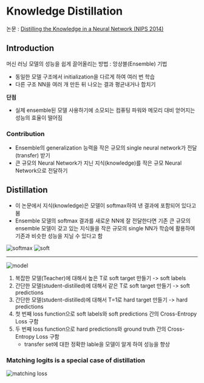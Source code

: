 # Knowledge Distillation
논문 : [Distilling the Knowledge in a Neural Network (NIPS 2014)](https://arxiv.org/pdf/1503.02531.pdf)

## Introduction
머신 러닝 모델의 성능을 쉽게 끌어올리는 방법 : 앙상블(Ensemble) 기법
- 동일한 모델 구조에서 initialization을 다르게 하여 여러 번 학습
- 다른 구조 NN을 여러 개 만든 뒤 나오는 결과 평균내거나 합치기

**단점**
- 실제 ensemble된 모델 사용하기에 소모되는 컴퓨팅 파워와 메모리 대비 얻어지는 성능의 효율이 떨어짐

### Contribution
- Ensemble의 generalization 능력을 작은 규모의 single neural network가 전달(transfer) 받기
- 큰 규모의 Neural Network가 지닌 지식(knowledge)를 작은 규모 Neural Network으로 전달하기

## Distillation
- 이 논문에서 지식(knowledge)은 모델이 softmax하여 낸 결과에 포함되어 있다고 봄
- Ensemble 모델의 softmax 결과를 새로운 NN에 잘 전달한다면 기존 큰 규모의 ensemble 모델이 갖고 있는 지식들을 작은 규모의 single NN가 학습에 활용하여 기존과 비슷한 성능을 지닐 수 있다고 함

![softmax](https://i.stack.imgur.com/HYyQT.jpg)
![soft](https://jamiekang.github.io/media/2017-05-21-distilling-the-knowledge-in-a-neural-network-fig1.jpg)

----------------
![model](https://velog.velcdn.com/images%2Fahp2025%2Fpost%2F872cc5ea-f5c7-4b8f-8b54-65ec4a082859%2Fknowledge_distillation.png)
1. 복잡한 모델(Teacher)에 대해서 높은 T로 soft target 만들기 -> soft labels
2. 간단한 모델(student-distilled)에 대해서 같은 T로 soft target 만들기 -> soft predictions
3. 간단한 모델(student-distilled)에 대해서 T=1로 hard target 만들기 -> hard predictions
4. 첫 번째 loss function으로 soft labels와 soft predictions 간의 Cross-Entropy Loss 구함
5. 두 번째 loss function으로 hard predictions와 ground truth 간의 Cross-Entropy Loss 구함
   - transfer set에 대한 정확한 lable을 모델이 알게 하여 성능을 향상 

### Matching logits is a special case of distillation
![matching loss](https://luofanghao.github.io/blog/images/KD3.jpg)
